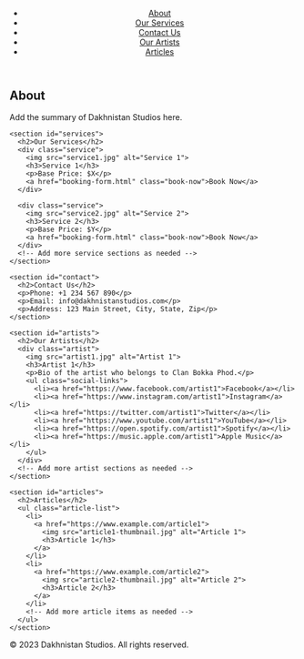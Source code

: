 <!DOCTYPE html>
<html lang="en">

<head>
  <meta charset="UTF-8">
  <meta name="viewport" content="width=device-width, initial-scale=1.0">
  <title>Dakhnistan Studios</title>
  <link rel="stylesheet" href="styles.css">
  <script src="script.js"></script>
</head>

<body>
  <header>
    <nav>
      <ul>
        <li><a href="#about">About</a></li>
        <li><a href="#services">Our Services</a></li>
        <li><a href="#contact">Contact Us</a></li>
        <li><a href="#artists">Our Artists</a></li>
        <li><a href="#articles">Articles</a></li>
      </ul>
    </nav>
  </header>

  <main>
    <section id="about">
      <h2>About</h2>
      <p>Add the summary of Dakhnistan Studios here.</p>
    </section>

    <section id="services">
      <h2>Our Services</h2>
      <div class="service">
        <img src="service1.jpg" alt="Service 1">
        <h3>Service 1</h3>
        <p>Base Price: $X</p>
        <a href="booking-form.html" class="book-now">Book Now</a>
      </div>

      <div class="service">
        <img src="service2.jpg" alt="Service 2">
        <h3>Service 2</h3>
        <p>Base Price: $Y</p>
        <a href="booking-form.html" class="book-now">Book Now</a>
      </div>
      <!-- Add more service sections as needed -->
    </section>

    <section id="contact">
      <h2>Contact Us</h2>
      <p>Phone: +1 234 567 890</p>
      <p>Email: info@dakhnistanstudios.com</p>
      <p>Address: 123 Main Street, City, State, Zip</p>
    </section>

    <section id="artists">
      <h2>Our Artists</h2>
      <div class="artist">
        <img src="artist1.jpg" alt="Artist 1">
        <h3>Artist 1</h3>
        <p>Bio of the artist who belongs to Clan Bokka Phod.</p>
        <ul class="social-links">
          <li><a href="https://www.facebook.com/artist1">Facebook</a></li>
          <li><a href="https://www.instagram.com/artist1">Instagram</a></li>
          <li><a href="https://twitter.com/artist1">Twitter</a></li>
          <li><a href="https://www.youtube.com/artist1">YouTube</a></li>
          <li><a href="https://open.spotify.com/artist1">Spotify</a></li>
          <li><a href="https://music.apple.com/artist1">Apple Music</a></li>
        </ul>
      </div>
      <!-- Add more artist sections as needed -->
    </section>

    <section id="articles">
      <h2>Articles</h2>
      <ul class="article-list">
        <li>
          <a href="https://www.example.com/article1">
            <img src="article1-thumbnail.jpg" alt="Article 1">
            <h3>Article 1</h3>
          </a>
        </li>
        <li>
          <a href="https://www.example.com/article2">
            <img src="article2-thumbnail.jpg" alt="Article 2">
            <h3>Article 2</h3>
          </a>
        </li>
        <!-- Add more article items as needed -->
      </ul>
    </section>
  </main>

  <footer>
    <p>&copy; 2023 Dakhnistan Studios. All rights reserved.</p>
  </footer>
</body>

</html>
